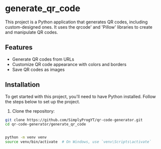 # generate_qr_code

This project is a Python application that generates QR codes, including custom-designed ones. It uses the qrcode' and 'Pillow' libraries to create and manipulate QR codes.

## Features

- Generate QR codes from URLs
- Customize QR code appearance with colors and borders
- Save QR codes as images


## Installation

To get started with this project, you'll need to have Python installed. Follow the steps below to set up the project.

1. Clone the repository:

```bash
git clone https://github.com/SimplyProgYT/qr-code-generator.git
cd qr-code-generator/generate_qr_code


python -m venv venv
source venv/bin/activate  # On Windows, use `venv\Scripts\activate`
